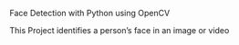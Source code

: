 Face Detection with Python using OpenCV

This Project  identifies a person’s face in an image or video

